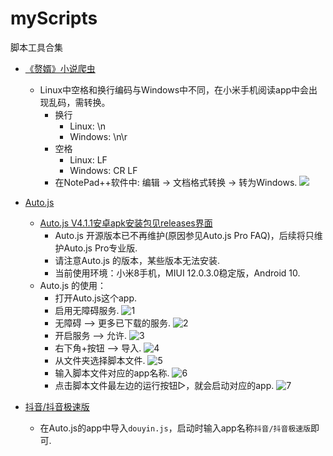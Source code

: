 # myScripts
脚本工具合集
- [《赘婿》小说爬虫](./zhuixu.py)
  - Linux中空格和换行编码与Windows中不同，在小米手机阅读app中会出现乱码，需转换。
    - 换行
      - Linux: \n
      - Windows: \n\r
    - 空格
      - Linux: LF
      - Windows: CR LF
    - 在NotePad++软件中: 编辑 -> 文档格式转换 -> 转为Windows. ![](./common/zhuixu.jpg)
  
- [Auto.js](https://github.com/hyb1996/Auto.js)
  - [Auto.js V4.1.1安卓apk安装包见releases界面](https://github.com/huzing2524/myScripts/files/6019727/auto.js.V4.1.1_alpha2.arm-v7.apk.zip)
    - Auto.js 开源版本已不再维护(原因参见Auto.js Pro FAQ)，后续将只维护Auto.js Pro专业版.
    - 请注意Auto.js 的版本，某些版本无法安装.
    - 当前使用环境：小米8手机，MIUI 12.0.3.0稳定版，Android 10.
  - Auto.js 的使用：
    - 打开Auto.js这个app.
    - 启用无障碍服务. ![1](./common/1.jpg)
    - 无障碍 --> 更多已下载的服务. ![2](./common/2.jpg)
    - 开启服务 --> 允许. ![3](./common/3.jpg)
    - 右下角+按钮 --> 导入. ![4](./common/4.jpg)
    - 从文件夹选择脚本文件. ![5](./common/5.jpg)
    - 输入脚本文件对应的app名称. ![6](./common/6.jpg)
    - 点击脚本文件最左边的运行按钮▷，就会启动对应的app. ![7](./common/7.jpg)
- [抖音/抖音极速版](./douyin.js)
  - 在Auto.js的app中导入`douyin.js`，启动时输入app名称`抖音/抖音极速版`即可.
